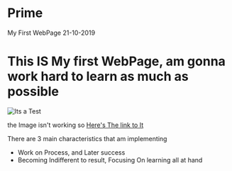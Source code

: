 # Prime
My First WebPage 21-10-2019
<h1>This IS My first WebPage, am gonna work hard to learn as much as possible</h1>
<img src="https://external-content.duckduckgo.com/iu/?u=http%3A%2F%2F9buz.com%2Fcontent%2Fuploads%2Fimages%2FNovember2014%2FWork_hard_in_silence_let_your_success_make_the_noise_quote_9buz.jpg&f=1&nofb=1" alt="Its a Test">
<p>the Image isn't working so <a href="https://external-content.duckduckgo.com/iu/?u=http%3A%2F%2F9buz.com%2Fcontent%2Fuploads%2Fimages%2FNovember2014%2FWork_hard_in_silence_let_your_success_make_the_noise_quote_9buz.jpg&f=1&nofb=1">Here's The link to It</a></p>
<p>There are 3 main characteristics that am implementing</p>
<ul>
<li>Work on Process, and Later success</li>

  <li>Becoming Indifferent to result, Focusing On learning all at hand</li>
</ul>
